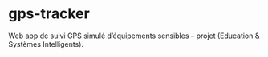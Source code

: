 # gps-tracker
Web app de suivi GPS simulé d’équipements sensibles – projet (Education &amp; Systèmes Intelligents).
